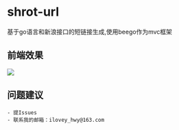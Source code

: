 # shrot-url
基于go语言和新浪接口的短链接生成,使用beego作为mvc框架

## 前端效果
![](https://i.imgur.com/1lSsdIX.gif)

## 问题建议
	- 提Issues 
	- 联系我的邮箱：ilovey_hwy@163.com
